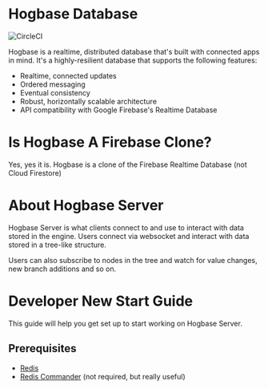 # Hogbase Database

![CircleCI](https://circleci.com/gh/hogbase/hogbase-server.svg?style=shield)

Hogbase is a realtime, distributed database that's built with connected apps in mind. It's a highly-resilient database that supports the following features:

* Realtime, connected updates
* Ordered messaging
* Eventual consistency
* Robust, horizontally scalable architecture
* API compatibility with Google Firebase's Realtime Database

# Is Hogbase A Firebase Clone?
Yes, yes it is. Hogbase is a clone of the Firebase Realtime Database (not Cloud Firestore)

# About Hogbase Server
Hogbase Server is what clients connect to and use to interact with data stored in the engine.
Users connect via websocket and interact with data stored in a tree-like structure.

Users can also subscribe to nodes in the tree and watch for value changes, new branch additions and so on.

# Developer New Start Guide
This guide will help you get set up to start working on Hogbase Server.

## Prerequisites

* [Redis](https://redis.io)
* [Redis Commander](https://github.com/joeferner/redis-commander) (not required, but really useful)

